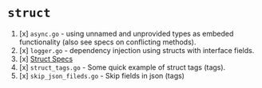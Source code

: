 # `struct`

1. [x] `async.go` - using unnamed and unprovided types as embeded functionality (also see specs on conflicting methods).
2. [x] `logger.go` - dependency injection using structs with interface fields.
3. [x] [Struct Specs](https://golang.org/ref/spec#Struct_types)
4. [x] `struct_tags.go` - Some quick example of struct tags (tags).
5. [x] `skip_json_fileds.go` - Skip fields in json (tags)
